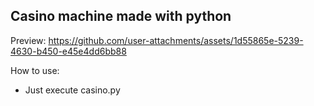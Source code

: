 ## Casino machine made with python

Preview:
https://github.com/user-attachments/assets/1d55865e-5239-4630-b450-e45e4dd6bb88


How to use:
  - Just execute casino.py
